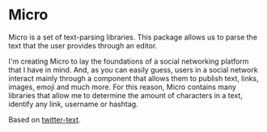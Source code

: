 # Micro

Micro is a set of text-parsing libraries. This package allows us to parse the text that the user provides through an editor.

I'm creating Micro to lay the foundations of a social networking platform that I have in mind. And, as you can easily guess, users in a social network interact mainly through a component that allows them to publish text, links, images, emoji and much more. For this reason, Micro contains many libraries that allow me to determine the amount of characters in a text, identify any link, username or hashtag.

Based on [twitter-text](https://github.com/twitter/twitter-text).

